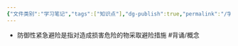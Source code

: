 ```yaml
---
{"文件类别":"学习笔记","tags":["知识点"],"dg-publish":true,"permalink":"/学习笔记/知识点cheese/防御性紧急避险/","dgPassFrontmatter":true}
---
```


- 防御性紧急避险是指对造成损害危险的物采取避险措施 #背诵/概念 